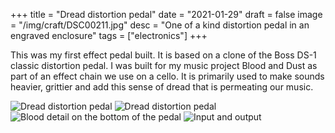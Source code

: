 +++
title = "Dread distortion pedal"
date = "2021-01-29"
draft = false
image = "/img/craft/DSC00211.jpg"
desc = "One of a kind distortion pedal in an engraved enclosure"
tags = ["electronics"]
+++

This was my first effect pedal built. It is based on a clone of the Boss DS-1 classic distortion pedal. I was built for my music project Blood and Dust as part of an effect chain we use on a cello. It is primarily used to make sounds heavier, grittier and add this sense of dread that is permeating our music.

![Dread distortion pedal](/img/craft/DSC00211.jpg "Dread distortion pedal")
![Dread distortion pedal](/img/craft/DSC00208.jpg "Dread distortion pedal")
![Blood detail on the bottom of the pedal](/img/craft/DSC00215.png "Blood detail on the bottom of the pedal")
![Input and output](/img/craft/DSC00217.jpg "Input and output")
